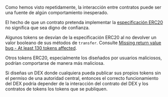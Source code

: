 Como hemos visto repetidamente, la interacción entre contratos puede ser una fuente de algún comportamiento inesperado.

El hecho de que un contrato pretenda implementar la [especificación ERC20](https://eips.ethereum.org/EIPS/eip-20) no significa que sea digno de confianza.

Algunos tokens se desvían de la especificación ERC20 al no devolver un valor booleano de sus métodos de `transfer`. Consulte [Missing return value bug - At least 130 tokens affected](https://medium.com/coinmonks/missing-return-value-bug-at-least-130-tokens-affected-d67bf08521ca).

Otros tokens ERC20, especialmente los diseñados por usuarios maliciosos, podrían comportarse de manera más maliciosa.

Si diseñas un DEX donde cualquiera pueda publicar sus propios tokens sin el permiso de una autoridad central, entonces el correcto funcionamiento del DEX podría depender de la interacción del contrato del DEX y los contratos de tokens los tokens que se publiquen.